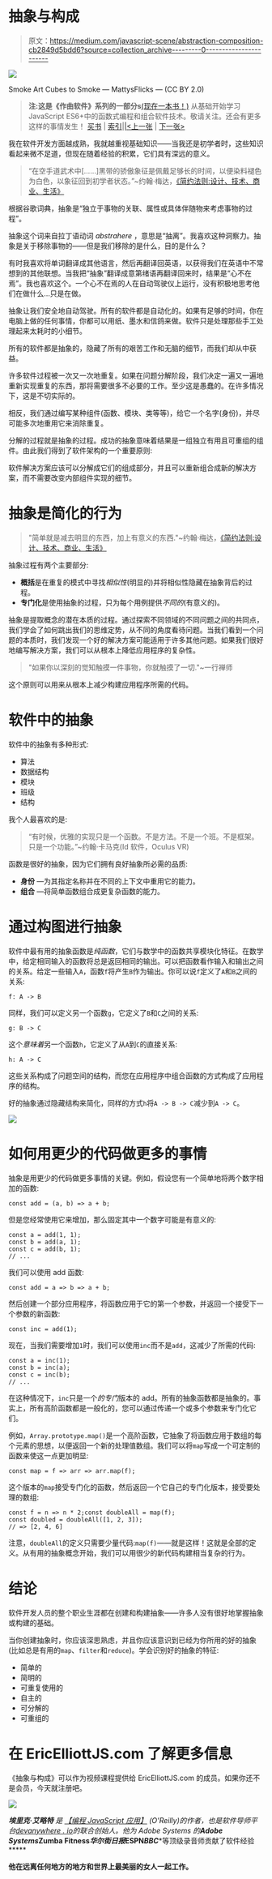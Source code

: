 # 抽象与构成

> 原文：<https://medium.com/javascript-scene/abstraction-composition-cb2849d5bdd6?source=collection_archive---------0----------------------->

![](img/b5319c93f5a4237f1472d1686f5b1e6f.png)

Smoke Art Cubes to Smoke — MattysFlicks — (CC BY 2.0)

> **注:**这是《作曲软件》系列的一部分**s**[(现在一本书！)](https://leanpub.com/composingsoftware) 从基础开始学习 JavaScript ES6+中的函数式编程和组合软件技术。敬请关注。还会有更多这样的事情发生！
> [买书](https://leanpub.com/composingsoftware) | [索引](/javascript-scene/composing-software-the-book-f31c77fc3ddc)|[|<上一张](/javascript-scene/curry-and-function-composition-2c208d774983) | [下一张>](/javascript-scene/abstract-data-types-and-the-software-crisis-671ea7fc72e7)

我在软件开发方面越成熟，我就越重视基础知识——当我还是初学者时，这些知识看起来微不足道，但现在随着经验的积累，它们具有深远的意义。

> “在空手道武术中[……]黑带的骄傲象征是佩戴足够长的时间，以便染料褪色为白色，以象征回到初学者状态。”~约翰·梅达，[《简约法则:设计、技术、商业、生活》](https://www.amazon.com/Laws-Simplicity-Design-Technology-Business/dp/0262134721/ref=as_li_ss_tl?ie=UTF8&qid=1516330765&sr=8-1&keywords=the+laws+of+simplicity&linkCode=ll1&tag=eejs-20&linkId=287b1d3357fa799ce7563584e098c5d8)

根据谷歌词典，抽象是“独立于事物的关联、属性或具体伴随物来考虑事物的过程”。

抽象这个词来自拉丁语动词 *abstrahere* ，意思是“抽离”。我喜欢这种洞察力。抽象是关于移除事物的——但是我们移除的是什么，目的是什么？

有时我喜欢将单词翻译成其他语言，然后再翻译回英语，以获得我们在英语中不常想到的其他联想。当我把“抽象”翻译成意第绪语再翻译回来时，结果是“心不在焉”。我也喜欢这个。一个心不在焉的人在自动驾驶仪上运行，没有积极地思考他们在做什么…只是在做。

抽象让我们安全地自动驾驶。所有的软件都是自动化的。如果有足够的时间，你在电脑上做的任何事情，你都可以用纸、墨水和信鸽来做。软件只是处理那些手工处理起来太耗时的小细节。

所有的软件都是抽象的，隐藏了所有的艰苦工作和无脑的细节，而我们却从中获益。

许多软件过程被一次又一次地重复。如果在问题分解阶段，我们决定一遍又一遍地重新实现重复的东西，那将需要很多不必要的工作。至少这是愚蠢的。在许多情况下，这是不切实际的。

相反，我们通过编写某种组件(函数、模块、类等等)，给它一个名字(身份)，并尽可能多次地重用它来消除重复。

分解的过程就是抽象的过程。成功的抽象意味着结果是一组独立有用且可重组的组件。由此我们得到了软件架构的一个重要原则:

软件解决方案应该可以分解成它们的组成部分，并且可以重新组合成新的解决方案，而不需要改变内部组件实现的细节。

# 抽象是简化的行为

> "简单就是减去明显的东西，加上有意义的东西."~约翰·梅达，[《简约法则:设计、技术、商业、生活》](https://www.amazon.com/Laws-Simplicity-Design-Technology-Business/dp/0262134721/ref=as_li_ss_tl?ie=UTF8&qid=1516330765&sr=8-1&keywords=the+laws+of+simplicity&linkCode=ll1&tag=eejs-20&linkId=287b1d3357fa799ce7563584e098c5d8)

抽象过程有两个主要部分:

*   **概括**是在重复的模式中寻找*相似性*(明显的)并将相似性隐藏在抽象背后的过程。
*   **专门化**是使用抽象的过程，只为每个用例提供*不同的*(有意义的)。

抽象是提取概念的潜在本质的过程。通过探索不同领域的不同问题之间的共同点，我们学会了如何跳出我们的思维定势，从不同的角度看待问题。当我们看到一个问题的本质时，我们发现一个好的解决方案可能适用于许多其他问题。如果我们很好地编写解决方案，我们可以从根本上降低应用程序的复杂性。

> "如果你以深刻的觉知触摸一件事物，你就触摸了一切."~一行禅师

这个原则可以用来从根本上减少构建应用程序所需的代码。

# 软件中的抽象

软件中的抽象有多种形式:

*   算法
*   数据结构
*   模块
*   班级
*   结构

我个人最喜欢的是:

> “有时候，优雅的实现只是一个函数。不是方法。不是一个班。不是框架。只是一个功能。”~约翰·卡马克(Id 软件，Oculus VR)

函数是很好的抽象，因为它们拥有良好抽象所必需的品质:

*   **身份** —为其指定名称并在不同的上下文中重用它的能力。
*   **组合** —将简单函数组合成更复杂函数的能力。

# 通过构图进行抽象

软件中最有用的抽象函数是*纯函数*，它们与数学中的函数共享模块化特征。在数学中，给定相同输入的函数将总是返回相同的输出。可以把函数看作输入和输出之间的关系。给定一些输入`A`，函数`f`将产生`B`作为输出。你可以说`f`定义了`A`和`B`之间的关系:

```
f: A -> B
```

同样，我们可以定义另一个函数`g`，它定义了`B`和`C`之间的关系:

```
g: B -> C
```

这个*意味着*另一个函数`h`，它定义了从`A`到`C`的直接关系:

```
h: A -> C
```

这些关系构成了问题空间的结构，而您在应用程序中组合函数的方式构成了应用程序的结构。

好的抽象通过隐藏结构来简化，同样的方式`h`将`A -> B -> C`减少到`A -> C`。

![](img/3f8a6fa4d04ec20036701f93af73ff36.png)

# 如何用更少的代码做更多的事情

抽象是用更少的代码做更多事情的关键。例如，假设您有一个简单地将两个数字相加的函数:

```
const add = (a, b) => a + b;
```

但是您经常使用它来增加，那么固定其中一个数字可能是有意义的:

```
const a = add(1, 1);
const b = add(a, 1);
const c = add(b, 1);
// ...
```

我们可以使用 add 函数:

```
const add = a => b => a + b;
```

然后创建一个部分应用程序，将函数应用于它的第一个参数，并返回一个接受下一个参数的新函数:

```
const inc = add(1);
```

现在，当我们需要增加`1`时，我们可以使用`inc`而不是`add`，这减少了所需的代码:

```
const a = inc(1);
const b = inc(a);
const c = inc(b);
// ...
```

在这种情况下，`inc`只是一个*的专门*版本的 add。所有的抽象函数都是抽象的。事实上，所有高阶函数都是一般化的，您可以通过传递一个或多个参数来专门化它们。

例如，`Array.prototype.map()`是一个高阶函数，它抽象了将函数应用于数组的每个元素的思想，以便返回一个新的处理值数组。我们可以将`map`写成一个可定制的函数来使这一点更加明显:

```
const map = f => arr => arr.map(f);
```

这个版本的`map`接受专门化的函数，然后返回一个它自己的专门化版本，接受要处理的数组:

```
const f = n => n * 2;const doubleAll = map(f);
const doubled = doubleAll([1, 2, 3]);
// => [2, 4, 6]
```

注意，`doubleAll`的定义只需要少量代码:`map(f)`——就是这样！这就是全部的定义。从有用的抽象概念开始，我们可以用很少的新代码构建相当复杂的行为。

# 结论

软件开发人员的整个职业生涯都在创建和构建抽象——许多人没有很好地掌握抽象或构建的基础。

当你创建抽象时，你应该深思熟虑，并且你应该意识到已经为你所用的好的抽象(比如总是有用的`map`、`filter`和`reduce`)。学会识别好的抽象的特征:

*   简单的
*   简明的
*   可重复使用的
*   自主的
*   可分解的
*   可重组的

# 在 EricElliottJS.com 了解更多信息

《抽象与构成》可以作为视频课程提供给 EricElliottJS.com 的成员。如果你还不是会员，今天就注册吧。

[![](img/ebd7dfc9ae8d8938e30bdbdbe428fd4c.png)](https://ericelliottjs.com/product/lifetime-access-pass/)

***埃里克·艾略特*** *是* [*【编程 JavaScript 应用】*](http://pjabook.com) *(O'Reilly)的作者，也是软件导师平台*[*devanywhere . io*](https://devanywhere.io/)*的联合创始人。他为 Adobe Systems 的****Adobe Systems*******Zumba Fitness*******华尔街日报*******ESPN*******BBC****等顶级录音师贡献了软件经验*****

**他在远离任何地方的地方和世界上最美丽的女人一起工作。**